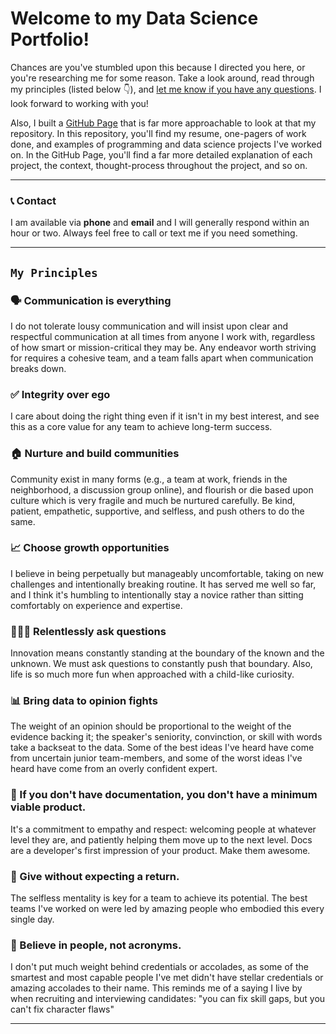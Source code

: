 # Welcome to my Data Science Portfolio!

Chances are you've stumbled upon this because I directed you here, or you're researching me for some reason. Take a look around, read through my principles (listed below 👇), and [let me know if you have any questions](mailto:ricardofrankbarrera@gmail.com). I look forward to working with you!

Also, I built a [GitHub Page](https://ricardofrankbarrera.github.io/Data-Science-Portfolio/) that is far more approachable to look at that my repository. In this repository, you'll find my resume, one-pagers of work done, and examples of programming and data science projects I've worked on. In the GitHub Page, you'll find a far more detailed explanation of each project, the context, thought-process throughout the project, and so on.

*****************

### 📞 Contact

I am available via **phone** and **email** and I will generally respond within an hour or two. Always feel free to call or text me if you need something.

**********

## `My Principles`

### 🗣 Communication is everything
I do not tolerate lousy communication and will insist upon clear and respectful communication at all times from anyone I work with, regardless of how smart or mission-critical they may be. Any endeavor worth striving for requires a cohesive team, and a team falls apart when communication breaks down.

### ✅ Integrity over ego
I care about doing the right thing even if it isn't in my best interest, and see this as a core value for any team to achieve long-term success.

### 🏠 Nurture and build communities
Community exist in many forms (e.g., a team at work, friends in the neighborhood, a discussion group online), and flourish or die based upon culture which is very fragile and much be nurtured carefully. Be kind, patient, empathetic, supportive, and selfless, and push others to do the same.

### 📈 Choose growth opportunities
I believe in being perpetually but manageably uncomfortable, taking on new challenges and intentionally breaking routine. It has served me well so far, and I think it's humbling to intentionally stay a novice rather than sitting comfortably on experience and expertise. 

### 🙋🏻‍♂️ Relentlessly ask questions
Innovation means constantly standing at the boundary of the known and the unknown. We must ask questions to constantly push that boundary. Also, life is so much more fun when approached with a child-like curiosity.

### 📊 Bring data to opinion fights
The weight of an opinion should be proportional to the weight of the evidence backing it; the speaker's seniority, convinction, or skill with words take a backseat to the data. Some of the best ideas I've heard have come from uncertain junior team-members, and some of the worst ideas I've heard have come from an overly confident expert.

### 📃 If you don't have documentation, you don't have a minimum viable product.
It's a commitment to empathy and respect: welcoming people at whatever level they are, and patiently helping them move up to the next level. Docs are a developer's first impression of your product. Make them awesome.

### 🎁 Give without expecting a return.
The selfless mentality is key for a team to achieve its potential. The best teams I've worked on were led by amazing people who embodied this every single day.

### 🙏 Believe in people, not acronyms.
I don't put much weight behind credentials or accolades, as some of the smartest and most capable people I've met didn't have stellar credentials or amazing accolades to their name. This reminds me of a saying I live by when recruiting and interviewing candidates: "you can fix skill gaps, but you can't fix character flaws"

*******************

